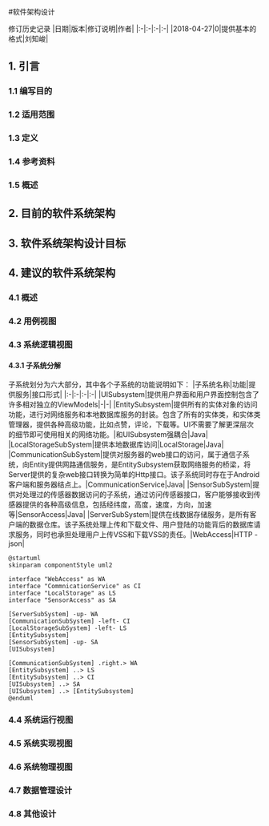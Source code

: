 #软件架构设计

修订历史记录
|日期|版本|修订说明|作者|
|:-|:-|:-|:-|
|2018-04-27|0|提供基本的格式|刘知峻|


## 1. 引言
### 1.1 编写目的
### 1.2 适用范围
### 1.3 定义
### 1.4 参考资料
### 1.5 概述

## 2. 目前的软件系统架构

## 3. 软件系统架构设计目标

## 4. 建议的软件系统架构

### 4.1 概述

### 4.2 用例视图

### 4.3 系统逻辑视图
#### 4.3.1 子系统分解

子系统划分为六大部分，其中各个子系统的功能说明如下：
|子系统名称|功能|提供服务|接口形式|
|:-|:-|:-|:-|
|UISubsystem|提供用户界面和用户界面控制包含了许多相对独立的ViewModels|-|-|
|EntitySubsystem|提供所有的实体对象的访问功能，进行对网络服务和本地数据库服务的封装。包含了所有的实体类，和实体类管理器，提供各种高级功能，比如点赞，评论，下载等。UI不需要了解更深层次的细节即可使用相关的网络功能。|和UISubsystem强耦合|Java|
|LocalStorageSubSystem|提供本地数据库访问|LocalStorage|Java|
|CommunicationSubSystem|提供对服务器的web接口的访问，属于通信子系统，向Entity提供网路通信服务，是EntitySubsystem获取网络服务的桥梁，将Server提供的复杂web接口转换为简单的Http接口。该子系统同时存在于Android客户端和服务器结点上。|CommunicationService|Java|
|SensorSubSystem|提供对处理过的传感器数据访问的子系统，通过访问传感器接口，客户能够接收到传感器提供的各种高级信息，包括经纬度，高度，速度，方向，加速等|SensorAccess|Java|
|ServerSubSystem|提供在线数据存储服务，是所有客户端的数据仓库。该子系统处理上传和下载文件、用户登陆的功能背后的数据库请求服务，同时也承担处理用户上传VSS和下载VSS的责任。|WebAccess|HTTP - json|

```PlantUML
@startuml
skinparam componentStyle uml2

interface "WebAccess" as WA
interface "CommnicationService" as CI
interface "LocalStorage" as LS
interface "SensorAccess" as SA

[ServerSubSystem] -up- WA
[CommunicationSubSystem] -left- CI
[LocalStorageSubSystem] -left- LS
[EntitySubsystem]
[SensorSubSystem] -up- SA
[UISubsystem]

[CommunicationSubSystem] .right.> WA
[EntitySubsystem] ..> LS
[EntitySubsystem] ..> CI
[UISubsystem] ..> SA
[UISubsystem] ..> [EntitySubsystem]
@enduml
```

### 4.4 系统运行视图

### 4.5 系统实现视图

### 4.6 系统物理视图

### 4.7 数据管理设计

### 4.8 其他设计
